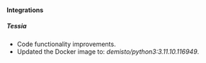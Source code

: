 #### Integrations

##### Tessia
- Code functionality improvements.
- Updated the Docker image to: *demisto/python3:3.11.10.116949*.